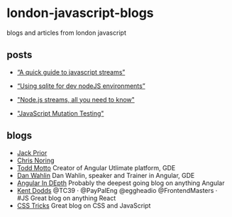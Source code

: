 # london-javascript-blogs
blogs and articles from london javascript

## posts


- [“A quick guide to javascript streams”](https://link.medium.com/g2qN686LyT)

- [“Using sqlite for dev nodeJS environments”](https://link.medium.com/kgs2eilMyT)
- ["Node.js streams, all you need to know"](https://medium.freecodecamp.org/node-js-streams-everything-you-need-to-know-c9141306be93)
- ["JavaScript Mutation Testing"](https://medium.com/@ollelauribostr/javascript-mutation-testing-2265e961029a)

## blogs

- [Jack Prior](https://medium.com/@jackprior)
- [Chris Noring](https://medium.com/@noringc)
- [Todd Motto](https://toddmotto.com/)
Creator of Angular Utlimate platform, GDE
- [Dan Wahlin](https://blog.codewithdan.com/)
Dan Wahlin, speaker and Trainer in Angular, GDE
- [Angular In DEpth](https://blog.angularindepth.com/)
Probably the deepest going blog on anything Angular
- [Kent Dodds](https://medium.com/@kentcdodds)
@TC39 · @PayPalEng @eggheadio @FrontendMasters · #JS
Great blog on anything React
- [CSS Tricks](https://css-tricks.com)
Great blog on CSS and JavaScript



